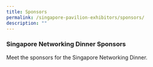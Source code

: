 ```yaml
---
title: Sponsors
permalink: /singapore-pavilion-exhibitors/sponsors/
description: ""
---
```

### Singapore Networking Dinner Sponsors

Meet the sponsors for the Singapore Networking Dinner.


